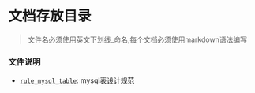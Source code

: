 # 文档存放目录
> 文件名必须使用英文下划线_命名,每个文档必须使用markdown语法编写
### 文件说明
- [`rule_mysql_table`](./rule_mysql_table.md): mysql表设计规范
